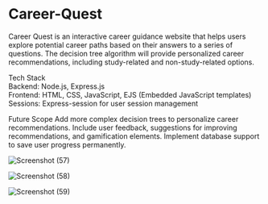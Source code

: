 # Career-Quest

Career Quest is an interactive career guidance website that helps users explore potential career paths based on their answers to a series of questions. The decision tree algorithm will provide personalized career recommendations, including study-related and non-study-related options. 

Tech Stack<br>
Backend: Node.js, Express.js<br>
Frontend: HTML, CSS, JavaScript, EJS (Embedded JavaScript templates)<br>
Sessions: Express-session for user session management


Future Scope
Add more complex decision trees to personalize career recommendations.
Include user feedback, suggestions for improving recommendations, and gamification elements.
Implement database support to save user progress permanently.




![Screenshot (57)](https://github.com/user-attachments/assets/bea7054a-6947-40c4-96d5-dbd5563e4013)

![Screenshot (58)](https://github.com/user-attachments/assets/37e13c12-35d3-4e49-a1da-1183b6aa5b2a)

![Screenshot (59)](https://github.com/user-attachments/assets/a5dc94e0-a1a8-4f10-96eb-072b34278ae9)
